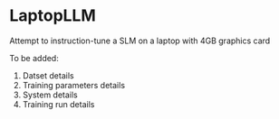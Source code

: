 # LaptopLLM
Attempt to instruction-tune a SLM on a laptop with 4GB graphics card

To be added:

1. Datset details
2. Training parameters details
3. System details
4. Training run details
